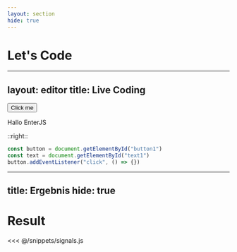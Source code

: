 ```yaml
---
layout: section
hide: true
---
```


# Let's Code

---
layout: editor
title: Live Coding
---

<div class="flex flex-col justify-center h-full items-center gap-4 rounded bg-gray bg-opacity-10">
  <button id="button1" class="custom-button">Click me</button>
  <p id="text1">Hallo EnterJS</p>
</div>

::right::

```js {monaco-run} {height:'80%',outputHeight:'20%',editorOptions:{fontSize:18,lineNumbers:true}}
const button = document.getElementById("button1")
const text = document.getElementById("text1")
button.addEventListener("click", () => {})
```

<!--
button.addEventListener("click", () => {
    console.log("Hallo")
    text.innerHTML = "Lets go"
})

Vielleicht sollte ich eine Art TDD machen.
Damit man klar von count und double und effect sprechen kann
-->

---
title: Ergebnis
hide: true
---

# Result

<<< @/snippets/signals.js
